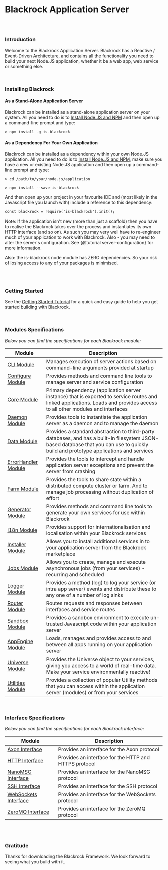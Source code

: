 # Blackrock Application Server

###### <br/>

### Introduction

Welcome to the Blackrock Application Server. Blackrock has a Reactive / Event-Driven Architecture, and contains all the functionality you need to build your next Node.JS application, whether it be a web app, web service or something else.

<br/>

### Installing Blackrock

#### As a Stand-Alone Application Server


Blackrock can be installed as a stand-alone application server on your system. All you need to do is to [Install Node.JS and NPM](https://docs.npmjs.com/downloading-and-installing-node-js-and-npm "Install Node.JS and NPM") and then open up a command-line prompt and type:

    > npm install -g is-blackrock


#### As a Dependency For Your Own Application


Blackrock can be installed as a dependency within your own Node.JS application. All you need to do is to [Install Node.JS and NPM](https://docs.npmjs.com/downloading-and-installing-node-js-and-npm "Install Node.JS and NPM"), make sure you have a new or existing Node.JS application and then open up a command-line prompt and type:

    > cd /path/to/your/node.js/application

    > npm install --save is-blackrock

And then open up your project in your favourite IDE and (most likely in the Javascript file you launch with) include a reference to this dependency:

    const blackrock = require('is-blackrock').init();

Note: If the application isn't new (more than just a scaffold) then you have to realise the Blackrock takes over the process and instantiates its own HTTP interface (and so on). As such you may very well have to re-engineer much of your application to work with Blackrock. Also - you may need to alter the server's configuration. See {@tutorial server-configuration} for more information.

Also: the is-blackrock node module has ZERO dependencies. So your risk of losing access to any of your packages is minimised.

<br/><br/>


### Getting Started

See the [Getting Started Tutorial](https://blackrock.industryswarm.com/docs/tutorial-getting-started.html "Getting Started Tutorial") for a quick and easy guide to help you get started building with Blackrock.

<br/>

### Modules Specifications

*Below you can find the specifications for each Blackrock module:*

| Module                                                                                                                                   | Description                                                                                                                                                                              |
| -----------                                                                                                                              | -----------------------------------------------------------------------------------------------------                                                                                    |
| [CLI Module](https://blackrock.industryswarm.com/docs/Server.Modules.CLI.html "CLI Specification")                                        | Manages execution of server actions based on command-line arguments provided at startup                                                                                                  |
| [Configure Module](https://blackrock.industryswarm.com/docs/Server.Modules.Configure.html "Configure Specification")                         | Provides methods and command line tools to manage server and service configuration                                                                                                       |
| [Core Module](https://blackrock.industryswarm.com/docs/Server.Modules.Core.html "Core Specification")                                     | Primary dependency (application server instance) that is exported to service routes and linked applications. Loads and provides access to all other modules and interfaces               |
| [Daemon Module](https://blackrock.industryswarm.com/docs/Server.Modules.Daemon.html "Daemon Specification")                               | Provides tools to instantiate the application server as a daemon and to manage the daemon                                                                                                |
| [Data Module](https://blackrock.industryswarm.com/docs/Server.Modules.Data.html "Data Specification")                                     | Provides a standard abstraction to third-party databases, and has a built-in filesystem JSON-based database that you can use to quickly build and prototype applications and services    |
| [ErrorHandler Module](https://blackrock.industryswarm.com/docs/Server.Modules.ErrorHandler.html "ErrorHandler Specification")             | Provides the tools to intercept and handle application server exceptions and prevent the server from crashing                                                                            |
| [Farm Module](https://blackrock.industryswarm.com/docs/Server.Modules.Farm.html "Farm Specification")                                     | Provides the tools to share state within a distributed compute cluster or farm. And to manage job processing without duplication of effort                                               |
| [Generator Module](https://blackrock.industryswarm.com/docs/Server.Modules.Generator.html "Generator Specification")                      | Provides methods and command line tools to generate your own services for use within Blackrock                                                                                           |
| [i18n Module](https://blackrock.industryswarm.com/docs/Server.Modules.i18n.html "i18n Specification")                                     | Provides support for internationalisation and localisation within your Blackrock services                                                                                                |
| [Installer Module](https://blackrock.industryswarm.com/docs/Server.Modules.Installer.html "Installer Specification")                      | Allows you to install additional services in to your application server from the Blackrock marketplace                                                                                   |
| [Jobs Module](https://blackrock.industryswarm.com/docs/Server.Modules.Jobs.html "Jobs Specification")                                     | Allows you to create, manage and execute asynchronous jobs (from your services) - recurring and scheduled                                                                                |
| [Logger Module](https://blackrock.industryswarm.com/docs/Server.Modules.Logger.html "Logger Specification")                               | Provides a method (log) to log your service (or intra app server) events and distribute these to any one of a number of log sinks                                                        |
| [Router Module](https://blackrock.industryswarm.com/docs/Server.Modules.Router.html "Router Specification")                               | Routes requests and responses between interfaces and service routes                                                                                                                      |
| [Sandbox Module](https://blackrock.industryswarm.com/docs/Server.Modules.Sandbox.html "Sandbox Specification")                            | Provides a sandbox environment to execute un-trusted Javascript code within your application server                                                                                      |
| [AppEngine Module](https://blackrock.industryswarm.com/docs/Server.Modules.AppEngine.html "AppEngine Specification")                         | Loads, manages and provides access to and between all apps running on your application server                                                                                        |
| [Universe Module](https://blackrock.industryswarm.com/docs/Server.Modules.Universe.html "Universe Specification")                         | Provides the Universe object to your services, giving you access to a world of real-time data. Make your service environmentally reactive!                                               |
| [Utilities Module](https://blackrock.industryswarm.com/docs/Server.Modules.Utilities.html "Utilities Specification")                      | Provides a collection of popular Utility methods that you can access within the application server (modules) or from your services                                                       |



<br/>

### Interface Specifications

*Below you can find the specifications for each Blackrock interface:*

| Module                                                                                                                           | Description                                                                                          |
| -----------                                                                                                                      | -----------------------------------------------------------------------------------------------------|
| [Axon Interface](https://blackrock.industryswarm.com/docs/Server.Interfaces.Axon.html "Axon Specification")                       | Provides an interface for the Axon protocol                                                          |
| [HTTP Interface](https://blackrock.industryswarm.com/docs/Server.Interfaces.HTTP.html "HTTP Specification")                       | Provides an interface for the HTTP and HTTPS protocol                                                |
| [NanoMSG Interface](https://blackrock.industryswarm.com/docs/Server.Interfaces.NanoMSG.html "NanoMSG Specification")              | Provides an interface for the NanoMSG protocol                                                       |
| [SSH Interface](https://blackrock.industryswarm.com/docs/Server.Interfaces.SSH.html "SSH Specification")                          | Provides an interface for the SSH protocol                                                           |
| [WebSockets Interface](https://blackrock.industryswarm.com/docs/Server.Interfaces.WebSockets.html "WebSockets Specification")     | Provides an interface for the WebSockets protocol                                                    |
| [ZeroMQ Interface](https://blackrock.industryswarm.com/docs/Server.Interfaces.ZeroMQ.html "ZeroMQ Specification")                 | Provides an interface for the ZeroMQ protocol                                                        |

<br/><br/>



### Gratitude

Thanks for downloading the Blackrock Framework. We look forward to seeing what you build with it.

<br/>
